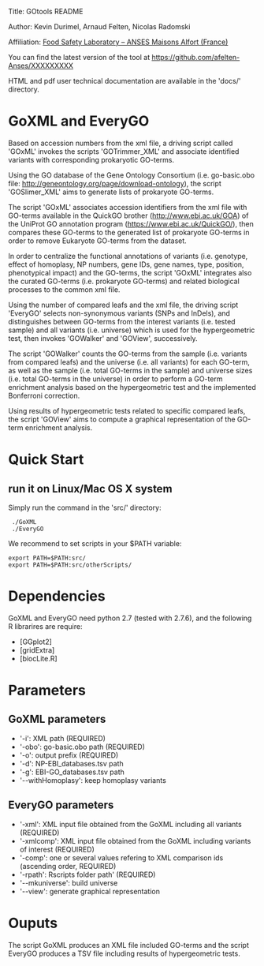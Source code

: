 Title: GOtools README

Author: Kevin Durimel, Arnaud Felten, Nicolas Radomski

Affiliation: [Food Safety Laboratory – ANSES Maisons Alfort (France)](https://www.anses.fr/en/content/laboratory-food-safety-maisons-alfort-and-boulogne-sur-mer)

You can find the latest version of the tool at 
https://github.com/afelten-Anses/XXXXXXXXX

HTML and pdf user technical documentation are available in the 'docs/' directory.


GoXML and EveryGO
=================

Based on accession numbers from the xml file, a driving script called 'GOxML' invokes the scripts 'GOTrimmer_XML' and associate identified variants with corresponding prokaryotic GO-terms.

Using the GO database of the Gene Ontology Consortium (i.e. go-basic.obo file: http://geneontology.org/page/download-ontology), the script 'GOSlimer_XML' aims to generate lists of prokaryote GO-terms.

The script 'GOxML' associates accession identifiers from the xml file with GO-terms available in the QuickGO brother (http://www.ebi.ac.uk/GOA) of the UniProt GO annotation program (https://www.ebi.ac.uk/QuickGO/), then compares these GO-terms to the generated list of prokaryote GO-terms in order to remove Eukaryote GO-terms from the dataset.

In order to centralize the functional annotations of variants (i.e. genotype, effect of homoplasy, NP numbers, gene IDs, gene names, type, position, phenotypical impact) and the GO-terms, the script 'GOxML' integrates also the curated GO-terms (i.e. prokaryote GO-terms) and related biological processes to the common xml file.

Using the number of compared leafs and the xml file, the driving script 'EveryGO' selects non-synonymous variants (SNPs and InDels), and distinguishes between GO-terms from the interest variants (i.e. tested sample) and all variants (i.e. universe) which is used for the hypergeometric test, then invokes 'GOWalker' and 'GOView', successively.

The script 'GOWalker' counts the GO-terms from the sample (i.e. variants from compared leafs) and the universe (i.e. all variants) for each GO-term, as well as the sample (i.e. total GO-terms in the sample) and universe sizes (i.e. total GO-terms in the universe) in order to perform a GO-term enrichment analysis based on the hypergeometric test and the implemented Bonferroni correction.

Using results of hypergeometric tests related to specific compared leafs, the script 'GOView' aims to compute a graphical representation of the GO-term enrichment analysis.


Quick Start
===========

## run it on Linux/Mac OS X system

Simply run the command in the 'src/' directory:

	 ./GoXML
	 ./EveryGO

We recommend to set scripts in your $PATH variable:

	export PATH=$PATH:src/
	export PATH=$PATH:src/otherScripts/


Dependencies
============

GoXML and EveryGO need python 2.7 (tested with 2.7.6), and the following R librarires are require:

* [GGplot2]
* [gridExtra]
* [biocLite.R]


Parameters
===================

##  GoXML parameters

 * '-i': XML path (REQUIRED)
 * '-obo': go-basic.obo path (REQUIRED)
 * '-o': output prefix (REQUIRED)
 * '-d': NP-EBI_databases.tsv path 
 * '-g': EBI-GO_databases.tsv path
 * '--withHomoplasy': keep homoplasy variants

##  EveryGO parameters

 * '-xml': XML input file obtained from the GoXML including all variants (REQUIRED)
 * '-xmlcomp': XML input file obtained from the GoXML including variants of interest (REQUIRED)
 * '-comp': one or several values refering to XML comparison ids (ascending order, REQUIRED)
 * '-rpath': Rscripts folder path' (REQUIRED) 
 * '--mkuniverse': build universe
 * '--view': generate graphical representation

Ouputs
======

The script GoXML produces an XML file included GO-terms and the script EveryGO produces a TSV file including results of hypergeometric tests.
 
